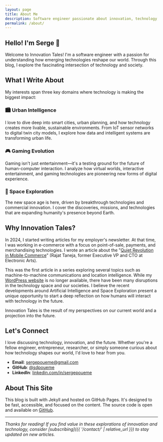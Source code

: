 ```yaml
---
layout: page
title: About Me
description: Software engineer passionate about innovation, technology, and exploring how emerging technologies reshape our world.
permalink: /about/
---
```


## Hello! I'm Serge 👋

Welcome to Innovation Tales! I'm a software engineer with a passion for understanding how emerging technologies reshape our world. Through this blog, I explore the fascinating intersection of technology and society.

## What I Write About

My interests  span three key domains where technology is making the biggest impact:

### 🏙️ Urban Intelligence
I love to dive deep into smart cities, urban planning, and how technology creates more livable, sustainable environments. From IoT sensor networks to digital twin city models, I explore how data and intelligent systems are transforming urban life.

### 🎮 Gaming Evolution  
Gaming isn't just entertainment—it's a testing ground for the future of human-computer interaction. I analyze how virtual worlds, interactive entertainment, and gaming technologies are pioneering new forms of digital experience.

### 🚀 Space Exploration
The new space age is here, driven by breakthrough technologies and commercial innovation. I cover the discoveries, missions, and technologies that are expanding humanity's presence beyond Earth.

## Why Innovation Tales?

In 2024, I started writing articles for my employer's newsletter. At that time, I was working in e-commerce with a focus on point-of-sale, payments, and merchandising technologies. I wrote an article about the "[Quiet Revolution in Mobile Commerce](https://www.linkedin.com/pulse/20131001174457-10904058-the-start-of-a-quiet-revolution-in-mobile-commerce/)" (Rajat Taneja, former Executive VP and CTO at Electronic Arts).

This was the first article in a series exploring several topics such as machine-to-machine communications and location intelligence. While my [WordPress website](https://innovationtales.wordpress.com/2011/10/05/facebook-timeline-and-lifes-memories/) is no longer available, there have been many disruptions in the technology space and our societies. I believe the recent developments around Artificial Intelligence and Space Exploration present a unique opportunity to start a deep reflection on how humans will interact with technology in the future.

Innovation Tales is the result of my perspectives on our current world and a projection into the future.

## Let's Connect

I love discussing technology, innovation, and the future. Whether you're a fellow engineer, entrepreneur, researcher, or simply someone curious about how technology shapes our world, I'd love to hear from you.

- **Email**: [sergepoueme@gmail.com](mailto:sergepoueme@gmail.com)
- **GitHub**: [@sdpoueme](https://github.com/sdpoueme)
- **LinkedIn**: [linkedin.com/in/sergepoueme](https://linkedin.com/in/sergepoueme)

## About This Site

This blog is built with Jekyll and hosted on GitHub Pages. It's designed to be fast, accessible, and focused on the content. The source code is open and available on [GitHub](https://github.com/sdpoueme/sdpoueme.github.io).

---

*Thanks for reading! If you find value in these explorations of innovation and technology, consider [subscribing]({{ '/contact/' | relative_url }}) to stay updated on new articles.*
